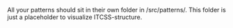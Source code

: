 All your patterns should sit in their own folder in /src/patterns/. 
This folder is just a placeholder to visualize ITCSS-structure.
